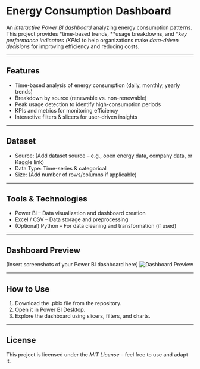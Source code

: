 # Energy Consumption Dashboard

An *interactive Power BI dashboard* analyzing energy consumption patterns. This project provides *time-based trends, **usage breakdowns, and **key performance indicators (KPIs)* to help organizations make *data-driven decisions* for improving efficiency and reducing costs.

---

## Features

* Time-based analysis of energy consumption (daily, monthly, yearly trends)
* Breakdown by source (renewable vs. non-renewable)
* Peak usage detection to identify high-consumption periods
* KPIs and metrics for monitoring efficiency
* Interactive filters & slicers for user-driven insights

---

## Dataset

* Source: (Add dataset source – e.g., open energy data, company data, or Kaggle link)
* Data Type: Time-series & categorical
* Size: (Add number of rows/columns if applicable)

---

## Tools & Technologies

* Power BI – Data visualization and dashboard creation
* Excel / CSV – Data storage and preprocessing
* (Optional) Python – For data cleaning and transformation (if used)

---

## Dashboard Preview

(Insert screenshots of your Power BI dashboard here)
![Dashboard Preview](<img width="1345" height="755" alt="Energy Consumption Sheet 1" src="https://github.com/user-attachments/assets/c1329cae-503c-4022-8cfa-0f9284b71056" />
)

---

## How to Use

1. Download the .pbix file from the repository.
2. Open it in Power BI Desktop.
3. Explore the dashboard using slicers, filters, and charts.

---

## License

This project is licensed under the *MIT License* – feel free to use and adapt it.
